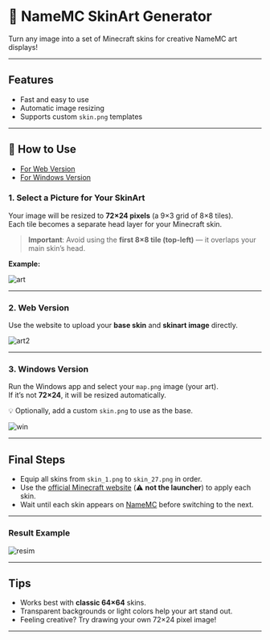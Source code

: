 # 🎨 NameMC SkinArt Generator

Turn any image into a set of Minecraft skins for creative NameMC art displays!

---

##  Features

- Fast and easy to use  
- Automatic image resizing  
- Supports custom `skin.png` templates  

---

## 📸 How to Use
- [For Web Version](#2-web-version)
- [For Windows Version](#%EF%B8%8F-3-windows-version)

### 1. Select a Picture for Your SkinArt

Your image will be resized to **72×24 pixels** (a 9×3 grid of 8×8 tiles).  
Each tile becomes a separate head layer for your Minecraft skin.

> **Important**: Avoid using the **first 8×8 tile (top-left)** — it overlaps your main skin’s head.

**Example:**

![art](https://github.com/user-attachments/assets/406f21ba-7908-4795-9d0a-eea0bfb7e65e)

---

### 2. Web Version

Use the website to upload your **base skin** and **skinart image** directly.

![art2](https://github.com/user-attachments/assets/9c76760b-b808-46ef-8c7c-26c02a85e732)

---

### 3. Windows Version

Run the Windows app and select your `map.png` image (your art).  
If it’s not **72×24**, it will be resized automatically.

💡 Optionally, add a custom `skin.png` to use as the base.

![win](https://github.com/user-attachments/assets/07e73b59-fd51-43af-9b2d-6771b183718e)

---

## Final Steps

- Equip all skins from `skin_1.png` to `skin_27.png` in order.
- Use the [official Minecraft website](https://www.minecraft.net/en-us/msaprofile/mygames/editskin) (⚠️ **not the launcher**) to apply each skin.
- Wait until each skin appears on [NameMC](https://namemc.com/) before switching to the next.

---

### Result Example

![resim](https://github.com/user-attachments/assets/d1e33dd8-e10b-43dc-912c-a8ed77ef21d3)

---

## Tips

- Works best with **classic 64×64** skins.
- Transparent backgrounds or light colors help your art stand out.
- Feeling creative? Try drawing your own 72×24 pixel image!

---

